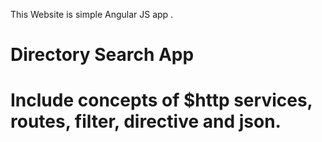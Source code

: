 This Website is simple Angular JS app .
# Directory Search App
# Include concepts of $http services, routes, filter, directive and json.
